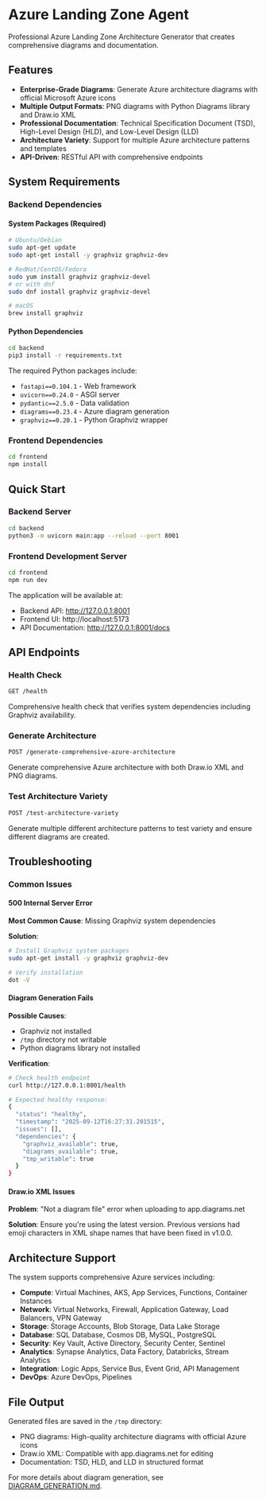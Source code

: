 # Azure Landing Zone Agent

Professional Azure Landing Zone Architecture Generator that creates comprehensive diagrams and documentation.

## Features

- **Enterprise-Grade Diagrams**: Generate Azure architecture diagrams with official Microsoft Azure icons
- **Multiple Output Formats**: PNG diagrams with Python Diagrams library and Draw.io XML
- **Professional Documentation**: Technical Specification Document (TSD), High-Level Design (HLD), and Low-Level Design (LLD)
- **Architecture Variety**: Support for multiple Azure architecture patterns and templates
- **API-Driven**: RESTful API with comprehensive endpoints

## System Requirements

### Backend Dependencies

#### System Packages (Required)
```bash
# Ubuntu/Debian
sudo apt-get update
sudo apt-get install -y graphviz graphviz-dev

# RedHat/CentOS/Fedora
sudo yum install graphviz graphviz-devel
# or with dnf
sudo dnf install graphviz graphviz-devel

# macOS
brew install graphviz
```

#### Python Dependencies
```bash
cd backend
pip3 install -r requirements.txt
```

The required Python packages include:
- `fastapi==0.104.1` - Web framework
- `uvicorn==0.24.0` - ASGI server
- `pydantic==2.5.0` - Data validation
- `diagrams==0.23.4` - Azure diagram generation
- `graphviz==0.20.1` - Python Graphviz wrapper

### Frontend Dependencies
```bash
cd frontend
npm install
```

## Quick Start

### Backend Server
```bash
cd backend
python3 -m uvicorn main:app --reload --port 8001
```

### Frontend Development Server
```bash
cd frontend
npm run dev
```

The application will be available at:
- Backend API: http://127.0.0.1:8001
- Frontend UI: http://localhost:5173
- API Documentation: http://127.0.0.1:8001/docs

## API Endpoints

### Health Check
```bash
GET /health
```
Comprehensive health check that verifies system dependencies including Graphviz availability.

### Generate Architecture
```bash
POST /generate-comprehensive-azure-architecture
```
Generate comprehensive Azure architecture with both Draw.io XML and PNG diagrams.

### Test Architecture Variety
```bash
POST /test-architecture-variety
```
Generate multiple different architecture patterns to test variety and ensure different diagrams are created.

## Troubleshooting

### Common Issues

#### 500 Internal Server Error
**Most Common Cause**: Missing Graphviz system dependencies

**Solution**:
```bash
# Install Graphviz system packages
sudo apt-get install -y graphviz graphviz-dev

# Verify installation
dot -V
```

#### Diagram Generation Fails
**Possible Causes**:
- Graphviz not installed
- `/tmp` directory not writable
- Python diagrams library not installed

**Verification**:
```bash
# Check health endpoint
curl http://127.0.0.1:8001/health

# Expected healthy response:
{
  "status": "healthy",
  "timestamp": "2025-09-12T16:27:31.201515",
  "issues": [],
  "dependencies": {
    "graphviz_available": true,
    "diagrams_available": true,
    "tmp_writable": true
  }
}
```

#### Draw.io XML Issues
**Problem**: "Not a diagram file" error when uploading to app.diagrams.net

**Solution**: Ensure you're using the latest version. Previous versions had emoji characters in XML shape names that have been fixed in v1.0.0.

## Architecture Support

The system supports comprehensive Azure services including:

- **Compute**: Virtual Machines, AKS, App Services, Functions, Container Instances
- **Network**: Virtual Networks, Firewall, Application Gateway, Load Balancers, VPN Gateway
- **Storage**: Storage Accounts, Blob Storage, Data Lake Storage
- **Database**: SQL Database, Cosmos DB, MySQL, PostgreSQL
- **Security**: Key Vault, Active Directory, Security Center, Sentinel
- **Analytics**: Synapse Analytics, Data Factory, Databricks, Stream Analytics
- **Integration**: Logic Apps, Service Bus, Event Grid, API Management
- **DevOps**: Azure DevOps, Pipelines

## File Output

Generated files are saved in the `/tmp` directory:
- PNG diagrams: High-quality architecture diagrams with official Azure icons
- Draw.io XML: Compatible with app.diagrams.net for editing
- Documentation: TSD, HLD, and LLD in structured format

For more details about diagram generation, see [DIAGRAM_GENERATION.md](DIAGRAM_GENERATION.md).